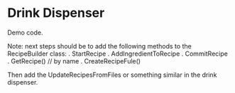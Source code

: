 # Drink Dispenser

Demo code.

Note: next steps should be to add the following methods to the RecipeBuilder class:
. StartRecipe
. AddIngredientToRecipe
. CommitRecipe
. GetRecipe() // by name
. CreateRecipeFule()

Then add the UpdateRecipesFromFiles or something similar in the drink dispenser.

